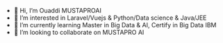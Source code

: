 - 👋 Hi, I’m Ouaddi MUSTAPROAI
- 👀 I’m interested in Laravel/Vuejs & Python/Data science & Java/JEE
- 🌱 I’m currently learning Master in Big Data & AI, Certify in Big Data IBM
- 💞️ I’m looking to collaborate on MUSTAPRO AI


<!---
MUSTAPROAI/MUSTAPROAI is a ✨ special ✨ repository because its `README.md` (this file) appears on your GitHub profile.
You can click the Preview link to take a look at your changes.
--->
